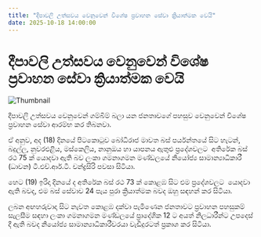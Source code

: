 ```yaml
---
title: "දීපාවලි උත්සවය වෙනුවෙන් විශේෂ ප්‍රවාහන සේවා ක්‍රියාත්මක වෙයි"
date: 2025-10-18 14:00:00
---
```


# දීපාවලි උත්සවය වෙනුවෙන් විශේෂ ප්‍රවාහන සේවා ක්‍රියාත්මක වෙයි

![Thumbnail](https://helakuru.sgp1.cdn.digitaloceanspaces.com/esana/images/lib/ctb-bus.jpg)

දීපාවලි උත්සවය වෙනුවෙන් ගම්බිම් බලා යන ජනතාවගේ පහසුව වෙනුවෙන් විශේෂ ප්‍රවාහන සේවා ආරම්භ කර තිබනවා.

ඒ අනුව, අද (18) දිනයේ පිටකොටුව බෝධිරාජ මාවත බස් පර්යන්තයේ සිට හැටන්, බදුල්ල, නුවරඑළිය, මස්කෙලිය, නානුඔය හා යාපනය ඇතුළු ප්‍රදේශවලට  අතිරේක බස් රථ 75 ක් යොදවා ඇති බව ලංකා ගමනාගමන මණ්ඩලයේ නියෝජ්‍ය සාමාන්‍යාධිකාරී (ධාවන) ටී.එච්.ආර්.ටී. චන්ද්‍රසිරි පවසා සිටියා.

හෙට (19) ඉරිදා දිනයේ ද අතිරේක බස් රථ 73 ක් කොළඹ සිට එම ප්‍රදේශවලට  යොදවා ඇති බවද, එම බස් සේවාව 24 පැය පුරා ක්‍රියාත්මක බවද ඔහු සඳහන් කර සිටියා.

ලබන අඟහරුවාදා සිට නැවත කොළඹ දක්වා පැමිණෙන ජනතාවට ප්‍රවාහන පහසුකම් සැලසීම සඳහා ලංකා ගමනාගමන මණ්ඩලයේ ප්‍රාදේශික 12 ට අයත් නිලධාරීන්ට උපදෙස් දී ඇති බවද නියෝජ්‍ය සාමාන්‍යාධිකාරීවරයා වැඩිදුරටත් ප්‍රකාශ කර සිටියා.

